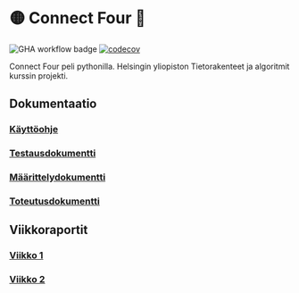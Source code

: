# :yellow_circle: Connect Four :red_circle:

![GHA workflow badge](https://github.com/Mimi-ctrl/TiraLabra/workflows/CI/badge.svg)
[![codecov](https://codecov.io/gh/Mimi-ctrl/TiraLabra/branch/main/graph/badge.svg?token=OO3HO2Y8BR)](https://codecov.io/gh/Mimi-ctrl/TiraLabra)

Connect Four peli pythonilla. Helsingin yliopiston Tietorakenteet ja algoritmit kurssin projekti.

## Dokumentaatio
### [Käyttöohje](https://github.com/Mimi-ctrl/TiraLabra/blob/main/dokumentaatio/kayttoohje.md)
### [Testausdokumentti](https://github.com/Mimi-ctrl/TiraLabra/blob/main/dokumentaatio/testausdokumentti.md)
### [Määrittelydokumentti](https://github.com/Mimi-ctrl/TiraLabra/blob/main/dokumentaatio/maarittelydokumentti.md)
### [Toteutusdokumentti](https://github.com/Mimi-ctrl/TiraLabra/blob/main/dokumentaatio/toteutusdokumentti.md)

## Viikkoraportit
### [Viikko 1](https://github.com/Mimi-ctrl/TiraLabra/blob/main/dokumentaatio/viikkoraportit/viikko1.md)
### [Viikko 2](https://github.com/Mimi-ctrl/TiraLabra/blob/main/dokumentaatio/viikkoraportit/viikko2.md)
